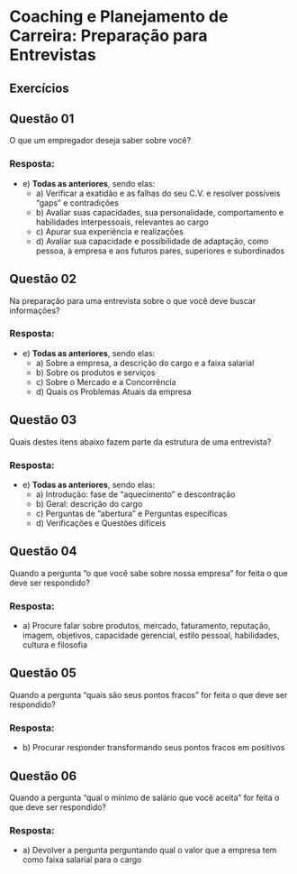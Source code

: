 # Coaching e Planejamento de Carreira: Preparação para Entrevistas

## Exercícios


## Questão 01
O que um empregador deseja saber sobre você?

### Resposta:
- e) **Todas as anteriores**, sendo elas:
    - a) Verificar a exatidão e as falhas do seu C.V. e resolver possíveis “gaps” e contradições
    - b) Avaliar suas capacidades, sua personalidade, comportamento e habilidades interpessoais, relevantes ao cargo
    - c) Apurar sua experiência e realizações
    - d) Avaliar sua capacidade e possibilidade de adaptação, como pessoa, à empresa e aos futuros pares, superiores e subordinados


## Questão 02
Na preparação para uma entrevista sobre o que você deve buscar informações?

### Resposta:
- e) **Todas as anteriores**, sendo elas:
    - a) Sobre a empresa, a descrição do cargo e a faixa salarial
    - b) Sobre os produtos e serviços
    - c) Sobre o Mercado e a Concorrência
    - d) Quais os Problemas Atuais da empresa


## Questão 03
Quais destes itens abaixo fazem parte da estrutura de uma entrevista?

### Resposta:
- e) **Todas as anteriores**, sendo elas:
    - a) Introdução: fase de “aquecimento” e descontração
    - b) Geral: descrição do cargo
    - c) Perguntas de “abertura” e Perguntas específicas
    - d) Verificações e Questões difíceis


## Questão 04
Quando a pergunta “o que você sabe sobre nossa empresa” for feita o que deve ser respondido?

### Resposta:
- a) Procure falar sobre produtos, mercado, faturamento, reputação, imagem, objetivos, capacidade gerencial, estilo pessoal, habilidades, cultura e filosofia


## Questão 05
Quando a pergunta “quais são seus pontos fracos” for feita o que deve ser respondido?

### Resposta:
- b) Procurar responder transformando seus pontos fracos em positivos


## Questão 06
Quando a pergunta “qual o mínimo de salário que você aceita” for feita o que deve ser respondido?

### Resposta:
- a) Devolver a pergunta perguntando qual o valor que a empresa tem como faixa salarial para o cargo